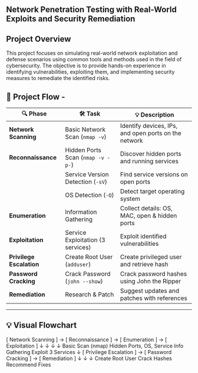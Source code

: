 ## Network Penetration Testing with Real-World Exploits and Security Remediation

## Project Overview

This project focuses on simulating real-world network exploitation and defense scenarios using common tools and methods used in the field of cybersecurity. The objective is to provide hands-on experience in identifying vulnerabilities, exploiting them, and implementing security measures to remediate the identified risks.


## 🚀 Project Flow -

| 🔍 Phase               | 🛠 Task                              | 💡 Description                                      |
|------------------------|-------------------------------------|-----------------------------------------------------|
| **Network Scanning**    | Basic Network Scan (`nmap -v`)      | Identify devices, IPs, and open ports on the network |
| **Reconnaissance**      | Hidden Ports Scan (`nmap -v -p-`)   | Discover hidden ports and running services          |
|                        | Service Version Detection (`-sV`)    | Find service versions on open ports                 |
|                        | OS Detection (`-O`)                  | Detect target operating system                      |
| **Enumeration**         | Information Gathering               | Collect details: OS, MAC, open & hidden ports       |
| **Exploitation**        | Service Exploitation (3 services)   | Exploit identified vulnerabilities                  |
| **Privilege Escalation**| Create Root User (`adduser`)        | Create privileged user and retrieve hash            |
| **Password Cracking**   | Crack Password (`john --show`)      | Crack password hashes using John the Ripper         |
| **Remediation**         | Research & Patch                    | Suggest updates and patches with references         |

---

## 💡 Visual Flowchart


[ Network Scanning ] → [ Reconnaissance ] → [ Enumeration ] → [ Exploitation ]
            ↓                  ↓                  ↓                 ↓
   Basic Scan (nmap)   Hidden Ports, OS, Service  Info Gathering  Exploit 3 Services
            ↓
[ Privilege Escalation ] → [ Password Cracking ] → [ Remediation ]
     ↓                             ↓                     ↓
 Create Root User            Crack Hashes          Recommend Fixes
